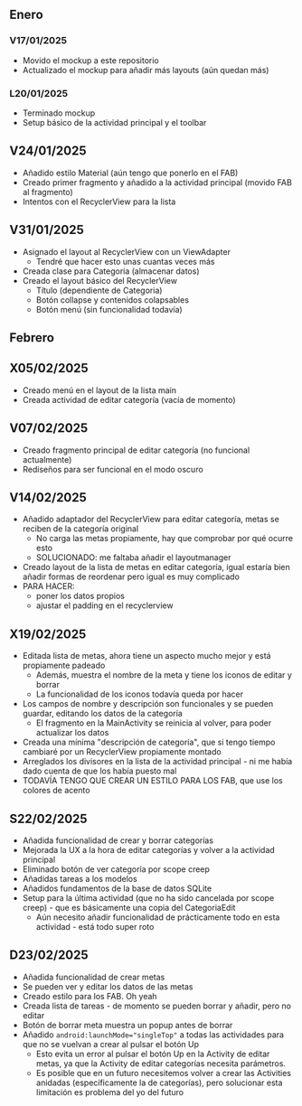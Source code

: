 ## Enero

### V17/01/2025

- Movido el mockup a este repositorio
- Actualizado el mockup para añadir más layouts (aún quedan más)

### L20/01/2025

- Terminado mockup
- Setup básico de la actividad principal y el toolbar

## V24/01/2025

- Añadido estilo Material (aún tengo que ponerlo en el FAB)
- Creado primer fragmento y añadido a la actividad principal (movido FAB al fragmento)
- Intentos con el RecyclerView para la lista

## V31/01/2025

- Asignado el layout al RecyclerView con un ViewAdapter
    - Tendré que hacer esto unas cuantas veces más
- Creada clase para Categoría (almacenar datos)
- Creado el layout básico del RecyclerView
    - Título (dependiente de Categoria)
    - Botón collapse y contenidos colapsables
    - Botón menú (sin funcionalidad todavía)

## Febrero

## X05/02/2025

- Creado menú en el layout de la lista main
- Creada actividad de editar categoría (vacía de momento)

## V07/02/2025

- Creado fragmento principal de editar categoría (no funcional actualmente)
- Rediseños para ser funcional en el modo oscuro

## V14/02/2025

- Añadido adaptador del RecyclerView para editar categoría, metas se reciben de la categoría original
    - No carga las metas propiamente, hay que comprobar por qué ocurre esto
    - SOLUCIONADO: me faltaba añadir el layoutmanager
- Creado layout de la lista de metas en editar categoría, igual estaría bien añadir formas de reordenar pero igual es muy complicado
- PARA HACER:
    - poner los datos propios
    - ajustar el padding en el recyclerview

## X19/02/2025

- Editada lista de metas, ahora tiene un aspecto mucho mejor y está propiamente padeado
    - Además, muestra el nombre de la meta y tiene los iconos de editar y borrar
    - La funcionalidad de los iconos todavía queda por hacer
- Los campos de nombre y descripción son funcionales y se pueden guardar, editando los datos de la categoría
    - El fragmento en la MainActivity se reinicia al volver, para poder actualizar los datos
- Creada una mínima "descripción de categoría", que si tengo tiempo cambiaré por un RecyclerView propiamente montado
- Arreglados los divisores en la lista de la actividad principal - ni me había dado cuenta de que los había puesto mal
- TODAVÍA TENGO QUE CREAR UN ESTILO PARA LOS FAB, que use los colores de acento

## S22/02/2025

- Añadida funcionalidad de crear y borrar categorías
- Mejorada la UX a la hora de editar categorías y volver a la actividad principal
- Eliminado botón de ver categoría por scope creep
- Añadidas tareas a los modelos
- Añadidos fundamentos de la base de datos SQLite
- Setup para la última actividad (que no ha sido cancelada por scope creep) - que es básicamente una copia del CategoriaEdit
    - Aún necesito añadir funcionalidad de prácticamente todo en esta actividad - está todo super roto

## D23/02/2025
- Añadida funcionalidad de crear metas
- Se pueden ver y editar los datos de las metas
- Creado estilo para los FAB. Oh yeah
- Creada lista de tareas - de momento se pueden borrar y añadir, pero no editar
- Botón de borrar meta muestra un popup antes de borrar
- Añadido `android:launchMode="singleTop"` a todas las actividades para que no se vuelvan a crear al pulsar el botón Up
    - Esto evita un error al pulsar el botón Up en la Activity de editar metas, ya que la Activity de editar categorías necesita parámetros.
    - Es posible que en un futuro necesitemos volver a crear las Activities anidadas (específicamente la de categorías), pero solucionar esta limitación es problema del yo del futuro
